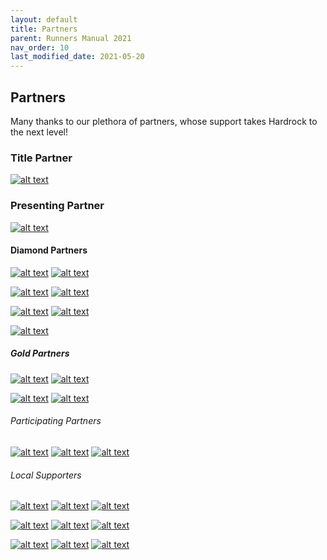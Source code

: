 ```yaml
---
layout: default
title: Partners
parent: Runners Manual 2021
nav_order: 10
last_modified_date: 2021-05-20
---
```


## Partners

Many thanks to our plethora of partners, whose support takes Hardrock to the next level!

### Title Partner

[![alt text](/assets/images/HR100-Partner-Smartwool.jpg)](http://www.smartwool.com/)

### Presenting Partner

[![alt text](/assets/images/HR100-Partner-Gu.jpg)](http://guenergy.com/)

#### Diamond Partners

[![alt text](/assets/images/HR100-Partner-Altra.jpg)](http://www.altrarunning.com/) [![alt text](/assets/images/HR100-Partner-Tailwind.jpg)](http://www.tailwindnutrition.com/)

[![alt text](/assets/images/HR100-Partner-Black-Diamond.png)](https://www.blackdiamondequipment.com/en_US/) [![alt text](/assets/images/HR100-Partner-Trail-Runner-Mag.jpg)](http://trailrunnermag.com/)

[![alt text](/assets/images/HR100-Partner-Kahtoola.jpg)](http://www.kahtoola.com/) [![alt text](/assets/images/HR100-Partner-The-North-Face.jpg)](https://www.thenorthface.com/)

[![alt text](/assets/images/HR100-Partner-Suunto.jpg)](https://www.suunto.com/en-us/)

##### Gold Partners

[![alt text](/assets/images/HR100-Partner-Ultimate-Direction.png)](http://www.ultimatedirection.com/) [![alt text](/assets/images/HR100-Partner-Squirrels-Nut-Butter.jpg)](http://www.squirrelsnutbutter.com/)

[![alt text](/assets/images/HR100-Partner-OpenSplitTime.jpg)](http://www.opensplittime.org/) [![alt text](/assets/images/HR100-Partner-Hypoxico.jpg)](https://hypoxico.com/)

###### Participating Partners

[![alt text](/assets/images/HR100-Partner-High-Desert-Drop-Bags.png)](http://highdesertdropbags.com/hddb/index.php) [![alt text](/assets/images/HR100-Partner-Aravaipa.png)](http://aravaiparunning.com/) [![alt text](/assets/images/HR100-Partner-Berkeley-Park.jpg)](https://www.berkeleyparkrunningcompany.com/)

###### Local Supporters

[![alt text](/assets/images/HR100-Partner-TabletoFarmCompost.jpg)](http://www.tabletofarmcompost.com/) [![alt text](/assets/images/HR100-Partner-Silverton-Grocery.png)](https://www.facebook.com/silvertongrocery/?fref=ts) [![alt text](/assets/images/HR100-Partner-Jameson.png)](https://www.jamesoncoffee.com/) 

[![alt text](/assets/images/HR100-Partner-Silverton-Mountain.png)](https://silvertonmountain.com/page/home) [![alt text](/assets/images/HR100-Partner-Global-Shelters.png)](http://www.globalshelters.com/) [![alt text](/assets/images/HR100-Partner-Silverton.png)](http://www.silvertoncolorado.com/) 

[![alt text](/assets/images/HR100-Partner-Eureka-Lodge.JPG)](http://www.eurekalodgecolorado.com/) [![alt text](/assets/images/HR100-Partner-Life-Blanket.png)](http://lifeblanket.com/) [![alt text](/assets/images/HR100-Partner-Ouray.png)](http://www.ouraycolorado.com/)
